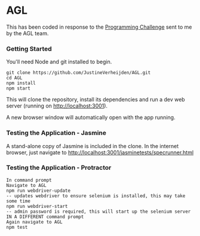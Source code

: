 # AGL
This has been coded in response to the [Programming Challenge](http://agl-developer-test.azurewebsites.net/) sent to me by the AGL team.

### Getting Started

You'll need Node and git installed to begin.

```
git clone https://github.com/JustineVerheijden/AGL.git
cd AGL
npm install
npm start
```
This will clone the repository, install its dependencies and run a dev web server (running on [http://localhost:3001](http://localhost:3001)).

A new browser window will automatically open with the app running.

### Testing the Application - Jasmine

A stand-alone copy of Jasmine is included in the clone. In the internet browser, just navigate to [http://localhost:3001/jasminetests/specrunner.html](http://localhost:3001/jasminetests/specrunner.html)

### Testing the Application - Protractor
```
In command prompt
Navigate to AGL
npm run webdriver-update
-- updates webdriver to ensure selenium is installed, this may take some time
npm run webdriver-start
-- admin password is required, this will start up the selenium server
IN A DIFFERENT command prompt
Again navigate to AGL
npm test
```
